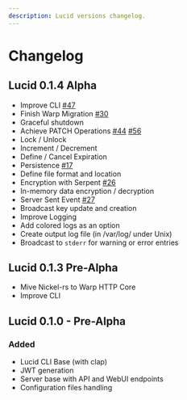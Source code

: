 ```yaml
---
description: Lucid versions changelog.
---
```


# Changelog

## Lucid 0.1.4 Alpha

*  Improve CLI [\#47](https://github.com/lucid-kv/lucid/pull/47)
*  Finish Warp Migration [\#30](https://github.com/lucid-kv/lucid/issues/30)
  *  Graceful shutdown
*  Achieve PATCH Operations [\#44](https://github.com/lucid-kv/lucid/issues/44) [\#56](https://github.com/lucid-kv/lucid/pull/56)
  *  Lock / Unlock
  *  Increment / Decrement
  *  Define / Cancel Expiration
*  Persistence [\#17](https://github.com/lucid-kv/lucid/issues/17)
  *  Define file format and location
*  Encryption with Serpent [\#26](https://github.com/lucid-kv/lucid/issues/26)
  *  In-memory data encryption / decryption
*  Server Sent Event [\#27](https://github.com/lucid-kv/lucid/issues/27)
  *  Broadcast key update and creation
*  Improve Logging
  *  Add colored logs as an option
  *  Create output log file \(in /var/log/ under Unix\)
  *  Broadcast to `stderr` for warning or error entries

## Lucid 0.1.3 Pre-Alpha

* Mive Nickel-rs to Warp HTTP Core
* Improve CLI

## Lucid 0.1.0 - Pre-Alpha

### Added

* Lucid CLI Base \(with clap\)
* JWT generation
* Server base with API and WebUI endpoints
* Configuration files handling

